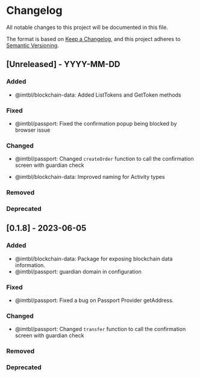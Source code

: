 # Changelog

All notable changes to this project will be documented in this file.

The format is based on [Keep a Changelog](https://keepachangelog.com/en/1.0.0/),
and this project adheres to [Semantic Versioning](https://semver.org/spec/v2.0.0.html).

## [Unreleased] - YYYY-MM-DD

### Added

- @imtbl/blockchain-data: Added ListTokens and GetToken methods

### Fixed
- @imtbl/passport: Fixed the confirmation popup being blocked by browser issue

### Changed
- @imtbl/passport: Changed `createOrder` function to call the confirmation screen with guardian check

- @imtbl/blockchain-data: Improved naming for Activity types

### Removed

### Deprecated

## [0.1.8] - 2023-06-05

### Added

- @imtbl/blockchain-data: Package for exposing blockchain data information.
- @imtbl/passport: guardian domain in configuration

### Fixed

- @imtbl/passport: Fixed a bug on Passport Provider getAddress.

### Changed

- @imtbl/passport: Changed `transfer` function to call the confirmation screen with guardian check

### Removed

### Deprecated
